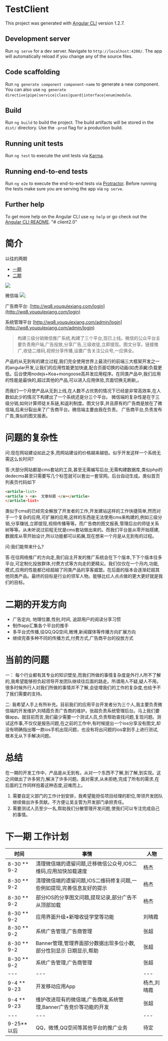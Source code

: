 # TestClient

This project was generated with [Angular CLI](https://github.com/angular/angular-cli) version 1.2.7.

## Development server

Run `ng serve` for a dev server. Navigate to `http://localhost:4200/`. The app will automatically reload if you change any of the source files.

## Code scaffolding

Run `ng generate component component-name` to generate a new component. You can also use `ng generate directive|pipe|service|class|guard|interface|enum|module`.

## Build

Run `ng build` to build the project. The build artifacts will be stored in the `dist/` directory. Use the `-prod` flag for a production build.

## Running unit tests

Run `ng test` to execute the unit tests via [Karma](https://karma-runner.github.io).

## Running end-to-end tests

Run `ng e2e` to execute the end-to-end tests via [Protractor](http://www.protractortest.org/).
Before running the tests make sure you are serving the app via `ng serve`.

## Further help

To get more help on the Angular CLI use `ng help` or go check out the [Angular CLI README](https://github.com/angular/angular-cli/blob/master/README.md).
"# client2.0" 



# 简介
以往的两期
* [一期](./old.md)
* [二期](./two.md)

![](./images/fensi.jpg)

微信端
![](images/qrcode.jpg);

广告商平台: [http://wq8.youqulexiang.com/login](http://wq8.youqulexiang.com/login) 

系统管理平台  [http://wq8.youqulexiang.com/admin/login](http://wq8.youqulexiang.com/admin/login)

>构建三级分销微信推广系统,构建了三个平台,现已上线。微信的公众平台主要负责用户端,广告投放,分享广告,三级收徒,立即提现。图文分享。链接推广,收徒二维码,视频分享传播,设置广告关注公众号,一应俱全。

产品的从无到有的建立过程,我们完全使用世界上最流行的前端三大框架开发之一的angular开发,让我们的应用性能更加快速,配合页面切换的动画(如虎添翼)负载更低。后台使用nodejs+Koa+mongoose高并发应用程序。在同类产品中,我们应用的性能是最快的,超过其他的产品,可以进入应用体验,页面切换无刷新,。

而我们一个月使产品从无到上线,在人数不占优势的情况下已经是非常高效率,在人数如此少的情况下构建出了一个系统还是分三个平台。
微信端的复杂性是在于三级分销,如何计算师徒关系链,和返利制度。图文分享,并且原有的广告商是放在了微信端,后来分裂出来了广告商平台。微信端主要由我在负责。
广告商平台,负责发布广告,类似的图文报表。



# 问题的复杂性
问:现在网站建设如此之多,而网站建设的价格越来越低。似乎开发这样一个系统无需这么长时间?

答:大部分网站都是cms套站的工具,甚至无需编写后台,无需构建数据库,类似php的dedecms甚至只需要写几个标签就可以套出一套官网。后台自动生成。类似首页列表页代码如下 
```html
<article-list>
<article > <a>  文章标题 </a></article>
</article-list>
```
类似于cms的已经完全解放了开发者的工作,开发建站这样的工作快捷简单,然而对于一个复杂的应用,可扩展的应用,这样的东西是无法使用cms来构建的,例如三级分销,分享赚钱,立即提现,视频传播等等。而广告商的图文报表,管理后台的师徒关系树等等。从未听说过前程无忧是cms套站做出来的。而我们平台是从零开始搭建,数据库从零开始设计,所以功能都可以拓展,现在想来一个月是从无到有的过程。


问:我们能带来什么?

答:在往网络推广的方向走,我们自主开发的推广系统会在下个版本,下下个版本往多平台,可定制化投放群体,付费方式等方向走的更精尖。我们仅仅在一个月内,功能,模式,应用的性能都已经超越了同类产品的享客威盟。在后面的版本会逐渐赶超其他同类产品。最终的目标是行业的领军人物。能够比红人点点做的更大更好就是我们的目标。





# 二期的开发方向
* 广告定向, 地理位置,性别,时间, 追踪用户的阅读分享习惯
* 制作app汇集各个平台的推手
* 多平台式传播,往QQ,QQ空间,微博,新闻媒体等传播方向扩展方向
* 继续完善多种不同的传播方式,付费方式,广告商平台的投放方式




# 当前的问题
一： 每个行业都有其专业的知识壁垒,而我们所做的事情复杂度是外行人所不了解的,我希望能够担负起领导开发团队继续往后面的路走。所谓用人不疑,疑人不用。很多时候外行人对我们所做的事情并不了解,会徒增我们的工作的复杂度,也给予不了我们需要的支持。

二: 我希望人手上有所补充。目前我们的应用平台开发者分为三个人,我主要负责微信端的开发维护,刘晴霞负责广告商的维护。张超负责系统管理后台。马上我们要做app。就目前而言,我们最少需要一个测试人员,负责帮助查找问题,复现问题。测试这件事,不仅仅是报告问题,在之前的工作中,有时候提出一个ios分享没有图文,却没有明确指出哪一款ios手机出现问题，也没有将出问题的ios拿到手上进行测试,根本无从下手解决问题。



# 总结

在一期的开发工作中，产品是从无到有。从对一个东西不了解,到了解,到实现。这之间做出了许多努力,解决了许多问题。面对需求,从未拒绝,完成了所有的需求,在后面的工作同样抱着这种态度,迎难而上。
1. 需要自定义部门的工作计划安排，我希望能担任项目经理的职位,带领开发团队继续做出许多贡献。不方便让吴主管为开发部门承担责任。
2. 需要测试人员至少一名,帮助我们分散管理开发问题,使我们可以专注完成自己的事情。



# 下一期 工作计划


|时间|事情|人物|
|---|---|---|
|8-30 ** 9-2|清理微信端的遗留问题,迁移微信公众号,IOS二维码,应用加快加载速度|杨杰|
|8-30 ** 9-2|清理微信端的遗留问题,IOS二维码修复问题,一些例如提现,完善信息友好的提示|杨杰|
|8-30 ** 9-2|部分IOS的分享图文问题,提现记录,部分广告不从顶部加载|杨杰|
|8-30 ** 9-2|应用界面升级+新增收徒学堂等功能|刘晴霞|
|8-30 ** 9-2|系统广告管理,广告商管理|张超|
|8-30 ** 9-2|Banner管理,管理界面部分数据出现多位小数,部分性别显示 日期显示,帮助|张超|
|8-30 ** 9-2|系统广告管理,广告商管理|张超|
|---|---|---|
|9-4 ** 9-23|开发移动应用App | 杨杰,刘晴霞|
|9-4 ** 9-23|维护改进现有的微信端,广告商端,系统管理,Banner广告竞价等功能的开发|张超|
|---|---|---|
|9-25** 以后|QQ，微博,QQ空间等其他平台的推广业务|待定|

